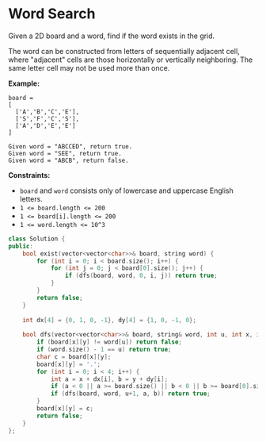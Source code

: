 # Word Search

Given a 2D board and a word, find if the word exists in the grid.

The word can be constructed from letters of sequentially adjacent cell, where "adjacent" cells are those horizontally or vertically neighboring. The same letter cell may not be used more than once.

**Example:**

```
board =
[
  ['A','B','C','E'],
  ['S','F','C','S'],
  ['A','D','E','E']
]

Given word = "ABCCED", return true.
Given word = "SEE", return true.
Given word = "ABCB", return false.
```

 

**Constraints:**

- `board` and `word` consists only of lowercase and uppercase English letters.
- `1 <= board.length <= 200`
- `1 <= board[i].length <= 200`
- `1 <= word.length <= 10^3`

```c++
class Solution {
public:
    bool exist(vector<vector<char>>& board, string word) {
        for (int i = 0; i < board.size(); i++) {
            for (int j = 0; j < board[0].size(); j++) {
                if (dfs(board, word, 0, i, j)) return true;
            }
        }
        return false;
    }
    
    int dx[4] = {0, 1, 0, -1}, dy[4] = {1, 0, -1, 0};
    
    bool dfs(vector<vector<char>>& board, string& word, int u, int x, int y) {
        if (board[x][y] != word[u]) return false;
        if (word.size() - 1 == u) return true;
        char c = board[x][y];
        board[x][y] = '.';
        for (int i = 0; i < 4; i++) {
            int a = x + dx[i], b = y + dy[i];
            if (a < 0 || a >= board.size() || b < 0 || b >= board[0].size() || board[a][b] == '.') continue;
            if (dfs(board, word, u+1, a, b)) return true;
        }
        board[x][y] = c;
        return false;
    }
};
```

